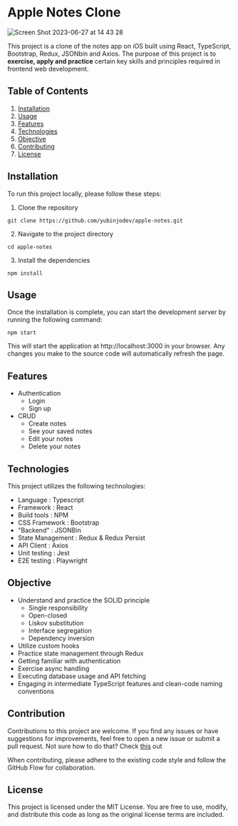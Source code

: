# Apple Notes Clone

![Screen Shot 2023-06-27 at 14 43 28](https://github.com/yubinjodev/apple-notes/assets/95195467/868f63fc-968b-43c9-ad0a-14897048e423)

This project is a clone of the notes app on iOS built using React, TypeScript, Bootstrap, Redux, JSONbin and Axios. The purpose of this project is to **exercise, apply and practice** certain key skills and principles required in frontend web development.

## Table of Contents

1. [Installation](#installation)
2. [Usage](#usage)
3. [Features](#feature)
4. [Technologies](#technologies)
5. [Objective](#objective)
6. [Contributing](#contributing)
7. [License](#license)

## Installation

To run this project locally, please follow these steps:

1. Clone the repository

```
git clone https://github.com/yubinjodev/apple-notes.git
```

2. Navigate to the project directory

```
cd apple-notes
```

3. Install the dependencies

```
npm install
```

## Usage

Once the installation is complete, you can start the development server by running the following command:

```
npm start
```

This will start the application at http://localhost:3000 in your browser. Any changes you make to the source code will automatically refresh the page.

## Features

- Authentication
  - Login
  - Sign up
- CRUD
  - Create notes
  - See your saved notes
  - Edit your notes
  - Delete your notes

## Technologies

This project utilizes the following technologies:

- Language : Typescript
- Framework : React
- Build tools : NPM
- CSS Framework : Bootstrap
- "Backend" : JSONBin
- State Management : Redux & Redux Persist
- API Client : Axios
- Unit testing : Jest
- E2E testing : Playwright

## Objective

- Understand and practice the SOLID principle
  - Single responsibility
  - Open-closed
  - Liskov substitution
  - Interface segregation
  - Dependency inversion
- Utilize custom hooks
- Practice state management through Redux
- Getting familiar with authentication 
- Exercise async handling
- Executing database usage and API fetching
- Engaging in intermediate TypeScript features and clean-code naming conventions

## Contribution

Contributions to this project are welcome. 
If you find any issues or have suggestions for improvements, feel free to open a new issue or submit a pull request.
Not sure how to do that? Check [this](https://opensource.com/article/19/11/first-open-source-contribution-fork-clone) out

When contributing, please adhere to the existing code style and follow the GitHub Flow for collaboration.

## License

This project is licensed under the MIT License. You are free to use, modify, and distribute this code as long as the original license terms are included.
